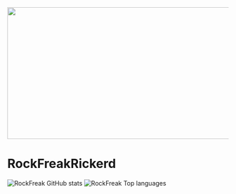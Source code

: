 <div align="center">
  <img src="https://media.giphy.com/media/dWesBcTLavkZuG35MI/giphy.gif" width="600" height="300"/>
</div>

# RockFreakRickerd
![RockFreak GitHub stats](https://github-readme-stats.vercel.app/api?username=RockFreakRickerd&theme=tokyonight&show_icons=true)
![RockFreak Top languages](https://github-readme-stats.vercel.app/api/top-langs/?username=RockFreakRickerd&theme=tokyonight&layout=compact&langs_count=8)

